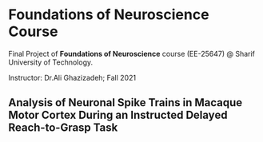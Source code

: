 # Foundations of Neuroscience Course

Final Project of **Foundations of Neuroscience** course (EE-25647) @ Sharif University of Technology.

Instructor: Dr.Ali Ghazizadeh; Fall 2021

## Analysis of Neuronal Spike Trains in Macaque Motor Cortex During an Instructed Delayed Reach-to-Grasp Task

